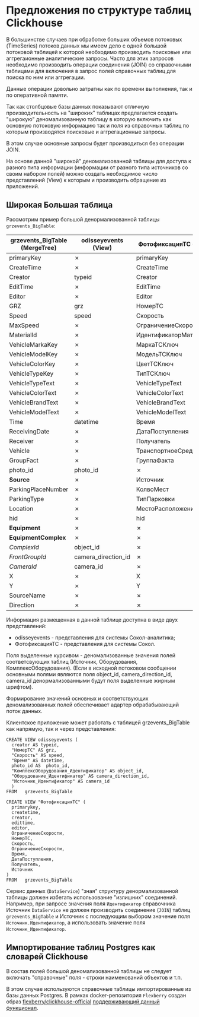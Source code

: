 # Предложения по структуре таблиц Clickhouse

В большинстве случаев при обработке больших объемов потоковых (TimeSeries) потоков данных
мы имеем дело с одной большой потоковой таблицей к которой необходимо производить поисковые или аггрегаионные
аналитические запросы. 
Часто для этих запросов необходимо производить операции соединения (JOIN) со справочными таблицами для включения в запрос 
полей справочных таблиц для поиска по ним или аггрегации.

Данные операции довольно затратны как по времени выполнения, так и по оперативной памяти.

Так как столбцовые базы данных показывают отличную производительность на "широких" таблицах
предлагается создать "широкую" деномализованную таблицу в которую включить как 
основную потоковую информацию так и поля из справочных таблиц по которым производятся поисковые и аггрегационные запросы.

В этом случае основные запросы будет производиться без операции JOIN.

На основе данной "широкой" деномализованной таблицы для доступа к разного типа информации (информации от разного типа источников со своим набором полей) можно создать необходимое число представлений (View) к которым и производить  обращение из приложений.



## Широкая Большая таблица

Рассмотрим пример большой денормализованной таблицы `grzevents_BigTable`:

grzevents_BigTable (MergeTree)| odisseyevents (View) | ФотофиксацияТС (View)  
-------------------|-----------------|----------------
primaryKey | ✗ | primaryKey
CreateTime | ✗ | CreateTime
Creator | typeid | Creator
EditTime | ✗ | EditTime
Editor | ✗ | Editor
GRZ | grz | НомерТС
Speed | speed | Скорость
MaxSpeed | ✗ |  ОграничениеСкорости
MaterialId | ✗ |  ИдентификаторМатериала
VehicleMarkaKey | ✗ | МаркаТСКлюч
VehicleModelKey | ✗ | МодельТСКлюч
VehicleColorKey | ✗ | ЦветТСКлюч
VehicleTypeKey | ✗ | ТипТСКлюч
VehicleTypeText | ✗ | VehicleTypeText
VehicleColorText | ✗ | VehicleColorText
VehicleBrandText | ✗ | VehicleBrandText
VehicleModelText | ✗ | VehicleModelText
Time | datetime | Время
ReceivingDate| ✗ |  ДатаПоступления
Receiver| ✗ |  Получатель
Vehicle | ✗ |  ТранспортноеСредство
GroupFact | ✗ | ГруппаФакта
photo_id | photo_id | ✗
**Source** | ✗ |  Источник
ParkingPlaceNumber | ✗ |  КолвоМест 
ParkingType | ✗ |  ТипПарковки
Location | ✗ | МестоРасположения
hid | ✗ | hid
**Equipment** | ✗ | ✗
**EquipmentComplex** | ✗ | ✗
*ComplexId* | object_id |  ✗ 
*FrontGroupId* | camera_direction_id |  ✗
*CameraId* | camera_id |  ✗
X | ✗ | X
Y | ✗ | Y
SourceName | ✗ | ✗
Direction | ✗ | ✗

Информация размещенная в данной таблице доступна в виде двух представлений:
- odisseyevents - представления для системы Сокол-аналитика;
- ФотофиксацияТС - представления для системы Сокол.

Поля выделенные курсивом - деномализованные значения полей соответсвующих таблиц (Источник, Оборудования, КомплексОборудования).
(Если в исходной потоковом сообщении основными полями являются поля object_id, camera_direction_id, camera_id денормализованными будут поля выделенные жирным шрифтом).

Формирование значений основных и соответствующих деномализованных полей обеспечивает адартер обрабабывающий поток данных.

Клиентское приложение может работать с таблицей grzevents_BigTable как напрямую, так и через представления:
```
CREATE VIEW odisseyevents (
  creator AS typeid,
  "НомерТС" AS grz,
  "Скорость" AS speed,
  "Время" AS datetime,
  photo_id AS  photo_id,
  "КомплексОборудования_Идентификатор" AS object_id,
  "Оборудование_Идентификатор" AS camera_direction_id,
  "Источник_Идентификатор" AS camera_id
  )
FROM   grzevents_BigTable
```

```
CREATE VIEW "ФотофиксацияТС" (
  primarykey,
  createtime,
  creator,
  edittime,
  editor,
  ОграничениеСкорости,
  НомерТС,
  Скорость,
  ОграничениеСкорости,
  Время,
  ДатаПоступления,
  Получатель,
  Источник
)
FROM   grzevents_BigTable
```

Сервис данных (`DataService`) "зная" структуру денормализованной таблицы должен избегать использование "излишних" соединений.
Например, при запросе значения поля `Идентификатор` справочника Источник `DataService`
не должен производить соединение (`JOIN`) таблиц  `grzevents_BigTable` и Источник 
с последующим выбором значение поля `Источник.Идентификатор`,
а использовать значение поля `Источник_Идентификатор`.


## Импортирование таблиц Postgres как словарей Clickhouse

В состав полей большой деномализованной таблицы не следует включать "справочные" поля - 
строки наименований объектов и т.п.

В этом случае используются справочные таблицы импортированные из базы данных Postgres.
В рамках docker-репозитория `Flexberry` создан образ [flexberry/clickhouse-official](https://hub.docker.com/r/flexberry/clickhouse-official)
[поддерживающий данный функционал](https://github.com/Flexberry/dockerfiles/blob/master/clickhouse/official/README-ru.md).
